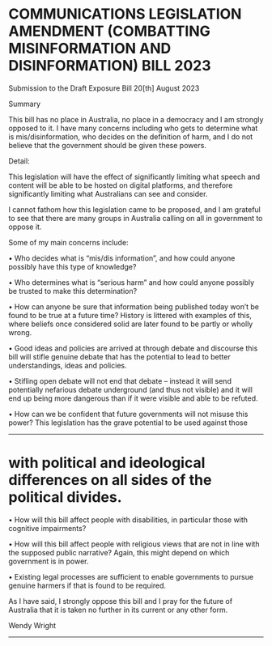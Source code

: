 # COMMUNICATIONS LEGISLATION AMENDMENT (COMBATTING MISINFORMATION AND DISINFORMATION) BILL 2023

 Submission to the Draft Exposure Bill  20[th] August 2023

 Summary

 This bill has no place in Australia, no place in a democracy and I am strongly opposed to it. I have many concerns including who gets to determine what is mis/disinformation, who decides on the definition of harm, and I do not believe that the government should be given these powers.

 Detail: 

 This legislation will have the effect of significantly limiting what speech and content will be able to be hosted on digital platforms, and therefore significantly limiting what Australians can see and consider. 

 I cannot fathom how this legislation came to be proposed, and I am grateful to see that there are many groups in Australia calling on all in government to oppose it. 

 Some of my main concerns include: 

 • Who decides what is “mis/dis information”, and how could anyone
 possibly have this type of knowledge? 

 • Who determines what is “serious harm” and how could anyone possibly
 be trusted to make this determination? 

 • How can anyone be sure that information being published today won’t
 be found to be true at a future time? History is littered with examples of this, where beliefs once considered solid are later found to be partly or wholly wrong. 

 • Good ideas and policies are arrived at through debate and discourse  this bill will stifle genuine debate that has the potential to lead to better understandings, ideas and policies. 

 • Stifling open debate will not end that debate – instead it will send
 potentially nefarious debate underground (and thus not visible) and it will end up being more dangerous than if it were visible and able to be refuted. 

 • How can we be confident that future governments will not misuse this
 power? This legislation has the grave potential to be used against those


-----

# with political and ideological differences on all sides of the political divides. 

 • How will this bill affect people with disabilities, in particular those with
 cognitive impairments? 

 • How will this bill affect people with religious views that are not in line
 with the supposed public narrative? Again, this might depend on which government is in power. 

 • Existing legal processes are sufficient to enable governments to pursue
 genuine harmers if that is found to be required. 

 As I have said, I strongly oppose this bill and I pray for the future of Australia that it is taken no further in its current or any other form. 

 Wendy Wright 


-----

